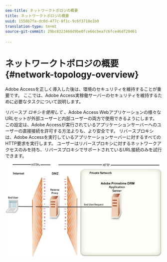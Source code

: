 ```yaml
---
seo-title: ネットワークトポロジの概要
title: ネットワークトポロジの概要
uuid: 1558b7fa-dc0d-477c-8f1c-9c6f3718e1b0
translation-type: tm+mt
source-git-commit: 29bc8323460d9be0fce66cbea7c6fce46df20d61

---
```



# ネットワークトポロジの概要 {#network-topology-overview}

Adobe Accessを正しく導入した後は、環境のセキュリティを維持することが重要です。 ここでは、Adobe Access実稼働サーバーのセキュリティを維持するために必要なタスクについて説明します。

リバースプ *ロキシを使用して* 、Adobe Access Webアプリケーションの様々なURLセットが外部ユーザーと内部ユーザーの両方で使用できるようにします。 この設定は、Adobe Accessが実行されているアプリケーションサーバーへのユーザーの直接接続を許可する方法よりも、より安全です。 リバースプロキシは、Adobe Accessを実行しているアプリケーションサーバーに対するすべてのHTTP要求を実行します。 ユーザーはリバースプロキシに対するネットワークアクセスのみを持ち、リバースプロキシでサポートされているURL接続のみを試行できます。

<!--<a id="fig-frx-dcg-44"></a>-->

![](assets/AdobeAccess_4_SecureDeployment_web.png)


